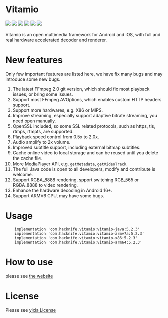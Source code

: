 # Vitamio
[![](https://img.shields.io/badge/platform-android-orange.svg)](https://github.com/hacknife) [![](https://img.shields.io/badge/language-java-yellow.svg)](https://github.com/hacknife) [![](https://img.shields.io/badge/jcenter-5.2.3-brightgreen.svg)](http://jcenter.bintray.com/com/hacknife/vitamio) [![](https://img.shields.io/badge/build-passing-brightgreen.svg)](https://github.com/hacknife) [![](https://img.shields.io/badge/license-vitamio-green.svg)](http://www.vitamio.org/en/License) [![](https://img.shields.io/badge/api-15+-green.svg)](https://github.com/hacknife)<br/><br/>
Vitamio is an open multimedia framework for Android and iOS, with full and real hardware accelerated decoder and renderer.
# New features

Only few important features are listed here, we have fix many bugs and may introduce some new bugs.

1. The latest FFmpeg 2.0 git version, which should fix most playback issues, or bring some issues.
2. Support most FFmpeg AVOptions, which enables custom HTTP headers support.
3. Support more hardwares, e.g. X86 or MIPS.
4. Improve streaming, especially support adaptive bitrate streaming, you need open manually.
5. OpenSSL included, so some SSL related protocols, such as https, tls, rtmps, rtmpts, are supported.
6. Playback speed control from 0.5x to 2.0x.
7. Audio amplify to 2x volume.
8. Improved subtitle support, including external bitmap subtitles.
9. Cache online video to local storage and can be reused until you delete the cache file.
10. More MediaPlayer API, e.g. `getMetadata`, `getVideoTrack`.
11. The full Java code is open to all developers, modify and contribute is welcome.
12. Support RGBA\_8888 rendering, spport switching RGB\_565 or RGBA\_8888 to video rendering.
13. Enhance the hardware decoding in Android 16+.
14. Support ARMV6 CPU, may have some bugs.

# Usage
```
    implementation 'com.hacknife.vitamio:vitamio-java:5.2.3'
    implementation 'com.hacknife.vitamio:vitamio-armv7a:5.2.3'
    implementation 'com.hacknife.vitamio:vitamio-x86:5.2.3'
    implementation 'com.hacknife.vitamio:vitamio-arm64:5.2.3'
```
# How to use
please see [the website](https://github.com/yixia/VitamioBundle/wiki)
# License
Please see [yixia License](http://www.vitamio.org/en/License)
